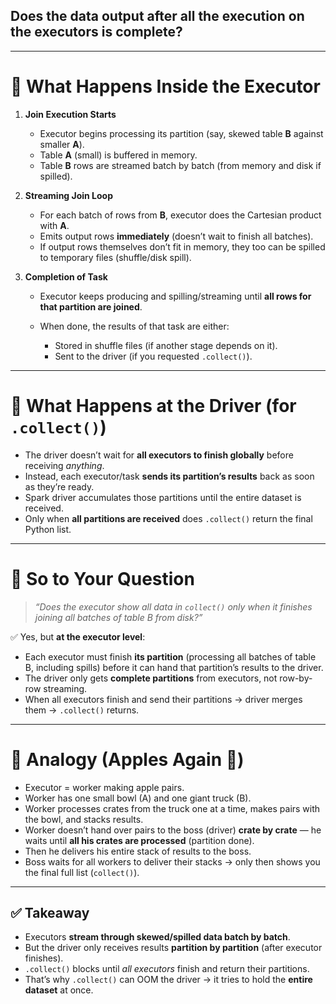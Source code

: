 ## Does the data output after all the execution on the executors is complete?

---

# 🔹 What Happens Inside the Executor

1. **Join Execution Starts**

   * Executor begins processing its partition (say, skewed table **B** against smaller **A**).
   * Table **A** (small) is buffered in memory.
   * Table **B** rows are streamed batch by batch (from memory and disk if spilled).

2. **Streaming Join Loop**

   * For each batch of rows from **B**, executor does the Cartesian product with **A**.
   * Emits output rows **immediately** (doesn’t wait to finish all batches).
   * If output rows themselves don’t fit in memory, they too can be spilled to temporary files (shuffle/disk spill).

3. **Completion of Task**

   * Executor keeps producing and spilling/streaming until **all rows for that partition are joined**.
   * When done, the results of that task are either:

     * Stored in shuffle files (if another stage depends on it).
     * Sent to the driver (if you requested `.collect()`).

---

# 🔹 What Happens at the Driver (for `.collect()`)

* The driver doesn’t wait for **all executors to finish globally** before receiving *anything*.
* Instead, each executor/task **sends its partition’s results** back as soon as they’re ready.
* Spark driver accumulates those partitions until the entire dataset is received.
* Only when **all partitions are received** does `.collect()` return the final Python list.

---

# 🔹 So to Your Question

> *“Does the executor show all data in `collect()` only when it finishes joining all batches of table B from disk?”*

✅ Yes, but **at the executor level**:

* Each executor must finish **its partition** (processing all batches of table B, including spills) before it can hand that partition’s results to the driver.
* The driver only gets **complete partitions** from executors, not row-by-row streaming.
* When all executors finish and send their partitions → driver merges them → `.collect()` returns.

---

# 🔹 Analogy (Apples Again 🍎)

* Executor = worker making apple pairs.
* Worker has one small bowl (A) and one giant truck (B).
* Worker processes crates from the truck one at a time, makes pairs with the bowl, and stacks results.
* Worker doesn’t hand over pairs to the boss (driver) **crate by crate** — he waits until **all his crates are processed** (partition done).
* Then he delivers his entire stack of results to the boss.
* Boss waits for all workers to deliver their stacks → only then shows you the final full list (`collect()`).

---

## ✅ Takeaway

* Executors **stream through skewed/spilled data batch by batch**.
* But the driver only receives results **partition by partition** (after executor finishes).
* `.collect()` blocks until *all executors* finish and return their partitions.
* That’s why `.collect()` can OOM the driver → it tries to hold the **entire dataset** at once.
